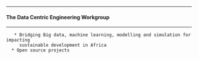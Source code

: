 --------------------------------------------------

#### The Data Centric Engineering Workgroup

------------------------------------------------

       * Bridging Big data, machine learning, modelling and simulation for impacting 
         sustainable development in Africa 
      * Open source projects

